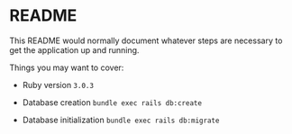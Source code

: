 # README

This README would normally document whatever steps are necessary to get the
application up and running.

Things you may want to cover:

* Ruby version
`3.0.3`

* Database creation
`bundle exec rails db:create`

* Database initialization
`bundle exec rails db:migrate`
